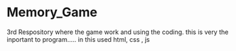 # Memory_Game
3rd Respository
where the game work and using the coding.
this is very the inportant to program.....
in this used html, css , js 
